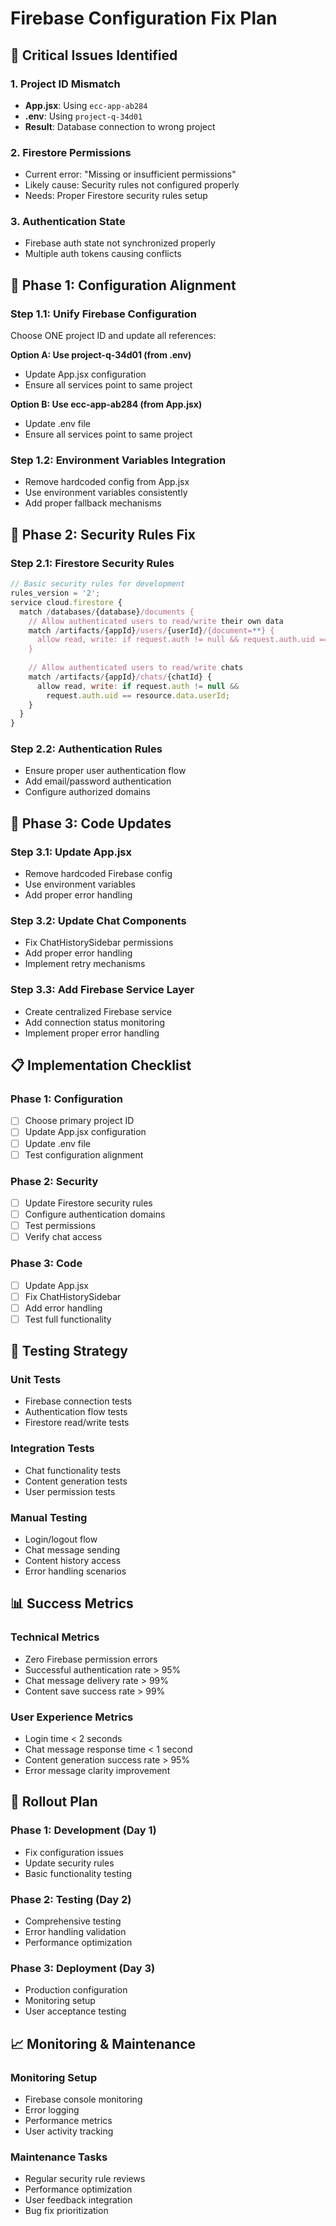 # Firebase Configuration Fix Plan

## 🚨 Critical Issues Identified

### 1. Project ID Mismatch
- **App.jsx**: Using `ecc-app-ab284` 
- **.env**: Using `project-q-34d01`
- **Result**: Database connection to wrong project

### 2. Firestore Permissions
- Current error: "Missing or insufficient permissions"
- Likely cause: Security rules not configured properly
- Needs: Proper Firestore security rules setup

### 3. Authentication State
- Firebase auth state not synchronized properly
- Multiple auth tokens causing conflicts

## 🎯 Phase 1: Configuration Alignment

### Step 1.1: Unify Firebase Configuration
Choose ONE project ID and update all references:

**Option A: Use project-q-34d01 (from .env)**
- Update App.jsx configuration
- Ensure all services point to same project

**Option B: Use ecc-app-ab284 (from App.jsx)**
- Update .env file
- Ensure all services point to same project

### Step 1.2: Environment Variables Integration
- Remove hardcoded config from App.jsx
- Use environment variables consistently
- Add proper fallback mechanisms

## 🔐 Phase 2: Security Rules Fix

### Step 2.1: Firestore Security Rules
```javascript
// Basic security rules for development
rules_version = '2';
service cloud.firestore {
  match /databases/{database}/documents {
    // Allow authenticated users to read/write their own data
    match /artifacts/{appId}/users/{userId}/{document=**} {
      allow read, write: if request.auth != null && request.auth.uid == userId;
    }
    
    // Allow authenticated users to read/write chats
    match /artifacts/{appId}/chats/{chatId} {
      allow read, write: if request.auth != null && 
        request.auth.uid == resource.data.userId;
    }
  }
}
```

### Step 2.2: Authentication Rules
- Ensure proper user authentication flow
- Add email/password authentication
- Configure authorized domains

## 🔄 Phase 3: Code Updates

### Step 3.1: Update App.jsx
- Remove hardcoded Firebase config
- Use environment variables
- Add proper error handling

### Step 3.2: Update Chat Components
- Fix ChatHistorySidebar permissions
- Add proper error handling
- Implement retry mechanisms

### Step 3.3: Add Firebase Service Layer
- Create centralized Firebase service
- Add connection status monitoring
- Implement proper error handling

## 📋 Implementation Checklist

### Phase 1: Configuration
- [ ] Choose primary project ID
- [ ] Update App.jsx configuration
- [ ] Update .env file
- [ ] Test configuration alignment

### Phase 2: Security
- [ ] Update Firestore security rules
- [ ] Configure authentication domains
- [ ] Test permissions
- [ ] Verify chat access

### Phase 3: Code
- [ ] Update App.jsx
- [ ] Fix ChatHistorySidebar
- [ ] Add error handling
- [ ] Test full functionality

## 🧪 Testing Strategy

### Unit Tests
- Firebase connection tests
- Authentication flow tests
- Firestore read/write tests

### Integration Tests
- Chat functionality tests
- Content generation tests
- User permission tests

### Manual Testing
- Login/logout flow
- Chat message sending
- Content history access
- Error handling scenarios

## 📊 Success Metrics

### Technical Metrics
- Zero Firebase permission errors
- Successful authentication rate > 95%
- Chat message delivery rate > 99%
- Content save success rate > 99%

### User Experience Metrics
- Login time < 2 seconds
- Chat message response time < 1 second
- Content generation success rate > 95%
- Error message clarity improvement

## 🚀 Rollout Plan

### Phase 1: Development (Day 1)
- Fix configuration issues
- Update security rules
- Basic functionality testing

### Phase 2: Testing (Day 2)
- Comprehensive testing
- Error handling validation
- Performance optimization

### Phase 3: Deployment (Day 3)
- Production configuration
- Monitoring setup
- User acceptance testing

## 📈 Monitoring & Maintenance

### Monitoring Setup
- Firebase console monitoring
- Error logging
- Performance metrics
- User activity tracking

### Maintenance Tasks
- Regular security rule reviews
- Performance optimization
- User feedback integration
- Bug fix prioritization
